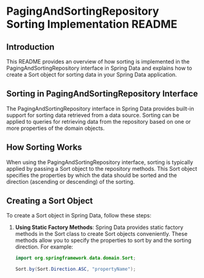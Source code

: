 # PagingAndSortingRepository Sorting Implementation README

## Introduction
This README provides an overview of how sorting is implemented in the PagingAndSortingRepository interface in Spring Data and explains how to create a Sort object for sorting data in your Spring Data application.

## Sorting in PagingAndSortingRepository Interface
The PagingAndSortingRepository interface in Spring Data provides built-in support for sorting data retrieved from a data source. Sorting can be applied to queries for retrieving data from the repository based on one or more properties of the domain objects.

## How Sorting Works
When using the PagingAndSortingRepository interface, sorting is typically applied by passing a Sort object to the repository methods. This Sort object specifies the properties by which the data should be sorted and the direction (ascending or descending) of the sorting.

## Creating a Sort Object
To create a Sort object in Spring Data, follow these steps:

1. **Using Static Factory Methods**: Spring Data provides static factory methods in the Sort class to create Sort objects conveniently. These methods allow you to specify the properties to sort by and the sorting direction. For example:
   ```java
   import org.springframework.data.domain.Sort;

   Sort.by(Sort.Direction.ASC, "propertyName");
